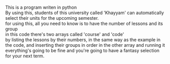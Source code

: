 This is a program writen in python
<br/>
By using this, students of this university called 'Khayyam' can automatically select their units for the upcoming semester.
<br/>
for using this, all you need to know is to have the number of lessons and its group
<br/>
in this code there's two arrays called 'course' and 'code'
<br/>
by listing the lessons by their numbers, in the same way as the example in the code, and inserting their groups in order in the other array and running it everything's going to be fine and you're going to have a fantasy selection for your next term.
